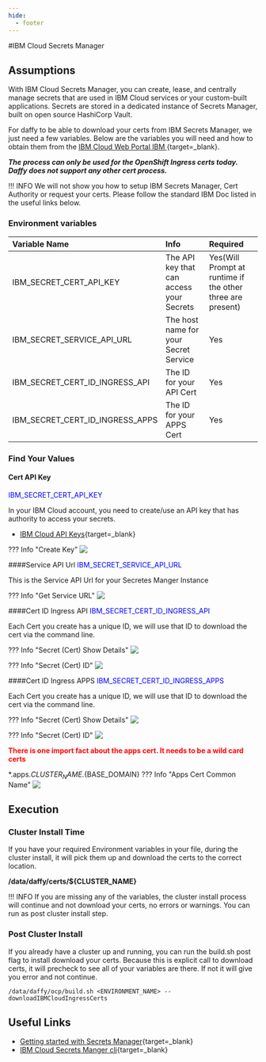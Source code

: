 ```yaml
---
hide:
  - footer
---
```

<script>
  document.title = "IBM Cloud Secrets Manager - BETA";
</script>
#IBM Cloud Secrets Manager
## Assumptions

With IBM Cloud Secrets Manager, you can create, lease, and centrally manage secrets that are used in IBM Cloud services or your custom-built applications. Secrets are stored in a dedicated instance of Secrets Manager, built on open source HashiCorp Vault.

For daffy to be able to download your certs from IBM Secrets Manager, we just need a few variables.  Below are the variables you will need and how to obtain them from the [IBM Cloud Web Portal IBM ](https://cloud.ibm.com/){target=_blank}.

***The process can only be used for the OpenShift Ingress certs today. Daffy does not support any other cert process.***

!!! INFO
 We will not show you how to setup IBM Secrets Manager, Cert Authority or request your certs. Please follow the standard IBM Doc listed in the useful links below.




### Environment variables
| Variable Name                  | Info                                             |  Required     |
| :---------                     |    :---------                                    |    :----      |
| IBM_SECRET_CERT_API_KEY        | The API key that can access your Secrets         |  Yes(Will Prompt at runtime if the other three are present)       |
| IBM_SECRET_SERVICE_API_URL     | The host name for your Secret Service            |  Yes       |
| IBM_SECRET_CERT_ID_INGRESS_API | The ID for your API Cert                         |  Yes       |
| IBM_SECRET_CERT_ID_INGRESS_APPS| The ID for your APPS Cert                        |  Yes       |


### Find Your Values

#### Cert API Key
<Font color=blue>IBM_SECRET_CERT_API_KEY</Font>

In your IBM Cloud account, you need to create/use an API key that has authority to access your secrets.

- [IBM Cloud API Keys](https://cloud.ibm.com/iam/apikeys){target=_blank}

??? Info "Create Key"
    <img src='../../images/security/ibmsecretsmanager/ibmSecretCertApiKey1.jpg'   align="top"  style = "float">



####Service API Url
<Font color=blue>IBM_SECRET_SERVICE_API_URL</Font>

This is the Service API Url for your Secretes Manger Instance

??? Info "Get Service URL"
    <img src='../../images/security/ibmsecretsmanager/ibmSecretServiceAPIURL.jpg'   align="top"  style = "float">


####Cert ID Ingress API
<Font color=blue>IBM_SECRET_CERT_ID_INGRESS_API</Font>

Each Cert you create has a unique ID, we will use that ID to download the cert via the command line.

??? Info "Secret (Cert) Show Details"
    <img src='../../images/security/ibmsecretsmanager/ibmSecretCertIDIngressAPI1.jpg'   align="top"  style = "float">

??? Info "Secret (Cert) ID"
    <img src='../../images/security/ibmsecretsmanager/ibmSecretCertIDIngressAPI2.jpg'   align="top"  style = "float">



####Cert ID Ingress APPS
<Font color=blue>IBM_SECRET_CERT_ID_INGRESS_APPS</Font>

Each Cert you create has a unique ID, we will use that ID to download the cert via the command line.

??? Info "Secret (Cert) Show Details"
    <img src='../../images/security/ibmsecretsmanager/ibmSecretCertIDIngressAPPS1.jpg'   align="top"  style = "float">

??? Info "Secret (Cert) ID"
    <img src='../../images/security/ibmsecretsmanager/ibmSecretCertIDIngressAPPS2.jpg'   align="top"  style = "float">


<B><Font color=red>There is one import fact about the apps cert.  It needs to be a wild card certs</Font></B>  

*.apps.${CLUSTER_NAME}.${BASE_DOMAIN}
??? Info "Apps Cert Common Name"
    <img src='../../images/security/ibmsecretsmanager/AppsCertCommonName.jpg'   align="top"  style = "float">



## Execution

### Cluster Install Time

If you have your required Environment variables in your file, during the cluster install, it will pick them up and download the certs to the correct location.

  <B>/data/daffy/certs/${CLUSTER_NAME}</B>

!!! INFO
	If you are missing any of the variables, the cluster install process will continue and not download your certs, no errors or warnings. You can run as post cluster install step.



### Post Cluster Install
If you already have a cluster up and running, you can run the build.sh post flag to install download your certs.  Because this is explicit call to download certs, it will precheck to see all of your variables are there.  If not it will give you error and not continue.


```shell
/data/daffy/ocp/build.sh <ENVIRONMENT_NAME> --downloadIBMCloudIngressCerts
```

## Useful Links
- [Getting started with Secrets Manager](https://cloud.ibm.com/docs/secrets-manager?topic=secrets-manager-getting-started&mhsrc=ibmsearch_a&mhq=Secrets+Manager){target=_blank}
- [IBM Cloud Secrets Manger cli](https://cloud.ibm.com/docs/secrets-manager?topic=secrets-manager-cli-plugin-secrets-manager-cli){target=_blank}
